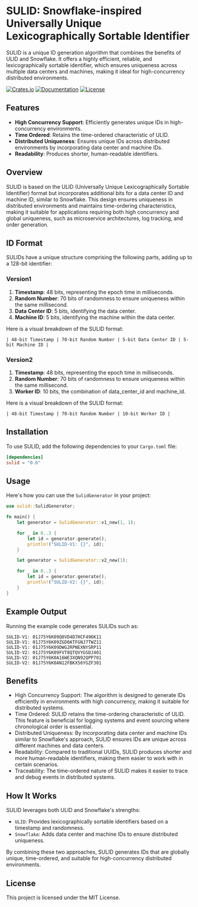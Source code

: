 # SULID: Snowflake-inspired Universally Unique Lexicographically Sortable Identifier

SULID is a unique ID generation algorithm that combines the benefits of ULID and Snowflake. It offers a highly efficient, reliable, and lexicographically sortable identifier, which ensures uniqueness across multiple data centers and machines, making it ideal for high-concurrency distributed environments.

[![Crates.io](https://img.shields.io/crates/v/sulid)](https://crates.io/crates/sulid)
[![Documentation](https://shields.io/docsrs/sulid)](https://docs.rs/sulid)
[![License](https://img.shields.io/crates/l/sulid)](https://github.com/andeya/sulid?tab=MIT-1-ov-file)


## Features

- **High Concurrency Support**: Efficiently generates unique IDs in high-concurrency environments.
- **Time Ordered**: Retains the time-ordered characteristic of ULID.
- **Distributed Uniqueness**: Ensures unique IDs across distributed environments by incorporating data center and machine IDs.
- **Readability**: Produces shorter, human-readable identifiers.

## Overview

SULID is based on the ULID (Universally Unique Lexicographically Sortable Identifier) format but incorporates additional bits for a data center ID and machine ID, similar to Snowflake. This design ensures uniqueness in distributed environments and maintains time-ordering characteristics, making it suitable for applications requiring both high concurrency and global uniqueness, such as microservice architectures, log tracking, and order generation.

## ID Format

SULIDs have a unique structure comprising the following parts, adding up to a 128-bit identifier:

### Version1
1. **Timestamp**: 48 bits, representing the epoch time in milliseconds.
2. **Random Number**: 70 bits of randomness to ensure uniqueness within the same millisecond.
3. **Data Center ID**: 5 bits, identifying the data center.
4. **Machine ID**: 5 bits, identifying the machine within the data center.

Here is a visual breakdown of the SULID format:

```
| 48-bit Timestamp | 70-bit Random Number | 5-bit Data Center ID | 5-bit Machine ID |
```

### Version2
1. **Timestamp**: 48 bits, representing the epoch time in milliseconds.
2. **Random Number**: 70 bits of randomness to ensure uniqueness within the same millisecond.
3. **Worker ID**: 10 bits, the combination of data_center_id and machine_id.

Here is a visual breakdown of the SULID format:

```
| 48-bit Timestamp | 70-bit Random Number | 10-bit Worker ID |
```


## Installation

To use SULID, add the following dependencies to your `Cargo.toml` file:

```toml
[dependencies]
sulid = "0.6"
```

## Usage

Here's how you can use the `SulidGenerator` in your project:

```rust
use sulid::SulidGenerator;

fn main() {
    let generator = SulidGenerator::v1_new(1, 1);

    for _ in 0..3 {
        let id = generator.generate();
        println!("SULID-V1: {}", id);
    }

    let generator = SulidGenerator::v2_new(1);

    for _ in 0..3 {
        let id = generator.generate();
        println!("SULID-V2: {}", id);
    }
}
```

## Example Output

Running the example code generates SULIDs such as:

```
SULID-V1: 01J75Y6K09Q0VD4D7HCF496K11
SULID-V1: 01J75Y6K09ZGD0ATFGNJ7TWZ11
SULID-V1: 01J75Y6K09DWG2RPNEXNYSRP11
SULID-V2: 01J75Y6K09FVT8QTQVYGSDJ401
SULID-V2: 01J75Y6K0A16WE3XQN92QPP701
SULID-V2: 01J75Y6K0AN12FBKX56YGZF301
```

## Benefits

- High Concurrency Support: The algorithm is designed to generate IDs efficiently in environments with high concurrency, making it suitable for distributed systems.
- Time Ordered: SULID retains the time-ordering characteristic of ULID. This feature is beneficial for logging systems and event sourcing where chronological order is essential.
- Distributed Uniqueness: By incorporating data center and machine IDs similar to Snowflake's approach, SULID ensures IDs are unique across different machines and data centers.
- Readability: Compared to traditional UUIDs, SULID produces shorter and more human-readable identifiers, making them easier to work with in certain scenarios.
- Traceability: The time-ordered nature of SULID makes it easier to trace and debug events in distributed systems.

## How It Works

SULID leverages both ULID and Snowflake's strengths:
- `ULID`: Provides lexicographically sortable identifiers based on a timestamp and randomness.
- `Snowflake`: Adds data center and machine IDs to ensure distributed uniqueness.

By combining these two approaches, SULID generates IDs that are globally unique, time-ordered, and suitable for high-concurrency distributed environments.

## License

This project is licensed under the MIT License.
